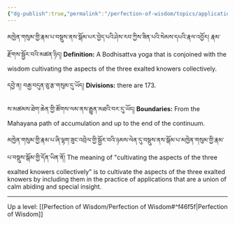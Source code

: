 ```yaml
---
{"dg-publish":true,"permalink":"/perfection-of-wisdom/topics/application-in-complete-aspects/"}
---
```


མཁྱེན་གསུམ་གྱི་རྣམ་པ་བསྡུས་ནས་སྒོམ་པར་བྱེད་པའི་ཤེས་རབ་ཀྱིས་ཟིན་པའི་སེམས་དཔའི་རྣལ་འབྱོར། རྣམ་རྫོགས་སྦྱོར་བའི་མཚན་ཉིད། 
**Definition:** A Bodhisattva yoga that is conjoined with the wisdom cultivating the aspects of the three exalted knowers collectively.

དབྱེ་ན། བརྒྱ་བདུན་ཅུ་རྩ་གསུམ་དུ་ཡོད། 
**Divisions:** there are 173.

ས་མཚམས་ཐེག་ཆེན་གྱི་ཚོགས་ལམ་ནས་རྒྱུན་མཐའི་བར་དུ་ཡོད། 
**Boundaries:** From the Mahayana path of accumulation and up to the end of the continuum.

མཁྱེན་གསུམ་གྱི་རྣམ་པ་ཞི་ལྷག་ཟུང་འབྲེལ་གྱི་སྦྱོར་བའི་ཉམས་ལེན་དུ་བསྡུས་ནས་སྒོམ་པ་མཁྱེན་གསུམ་གྱི་རྣམ་པ་བསྡུས་སྒོམ་གྱི་དོན་ཡིན་ནོ།
The meaning of "cultivating the aspects of the three exalted knowers collectively" is to cultivate the aspects of the three exalted knowers by including them in the practice of applications that are a union of calm abiding and special insight.

---
Up a level: [[Perfection of Wisdom/Perfection of Wisdom#^f46f5f\|Perfection of Wisdom]]